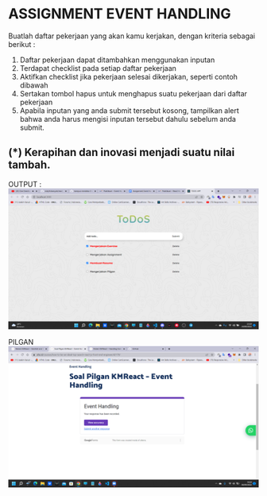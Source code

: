 # ASSIGNMENT EVENT HANDLING

Buatlah daftar pekerjaan yang akan kamu kerjakan, dengan kriteria sebagai berikut :

1. Daftar pekerjaan dapat ditambahkan menggunakan inputan
2. Terdapat checklist pada setiap daftar pekerjaan
3. Aktifkan checklist jika pekerjaan selesai dikerjakan, seperti contoh dibawah
4. Sertakan tombol hapus untuk menghapus suatu pekerjaan dari daftar pekerjaan
5. Apabila inputan yang anda submit tersebut kosong, tampilkan alert bahwa anda harus mengisi inputan tersebut dahulu sebelum anda submit.

## (\*) Kerapihan dan inovasi menjadi suatu nilai tambah.

OUTPUT :
![image](../screenshoots/todos.png)

PILGAN
![image](../screenshoots/pilgan%20event%20handling.png)
